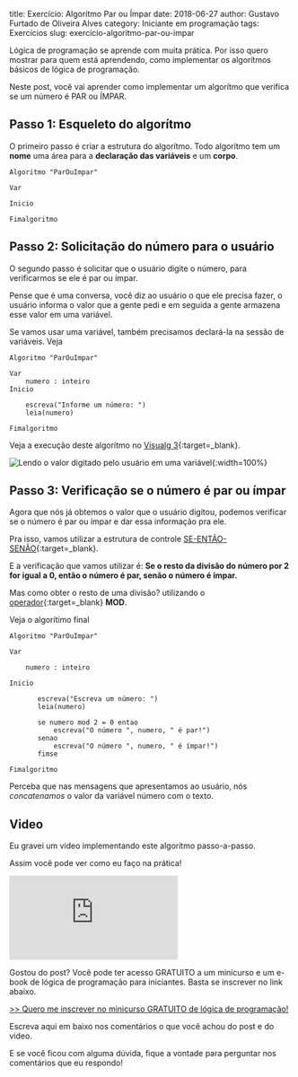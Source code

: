 title: Exercício: Algorítmo Par ou Ímpar
date: 2018-06-27
author: Gustavo Furtado de Oliveira Alves
category: Iniciante em programação
tags: Exercícios
slug: exercicio-algoritmo-par-ou-impar

Lógica de programação se aprende com muita prática.
Por isso quero mostrar para quem está aprendendo, como implementar os algorítmos básicos de lógica de programação.

Neste post, você vai aprender como implementar um algorítmo que verifica se um número é PAR ou ÍMPAR.

## Passo 1: Esqueleto do algorítmo

O primeiro passo é criar a estrutura do algorítmo. Todo algorítmo tem um **nome** uma área para a **declaração das variáveis** e um **corpo**.

```
Algoritmo "ParOuImpar"

Var

Inicio

Fimalgoritmo
```

## Passo 2: Solicitação do número para o usuário

O segundo passo é solicitar que o usuário digite o número, para verificarmos se ele é par ou ímpar.

Pense que é uma conversa, você diz ao usuário o que ele precisa fazer, o usuário informa o valor que a gente pedi e em seguida a gente armazena esse valor em uma variável.

Se vamos usar uma variável, também precisamos declará-la na sessão de variáveis. Veja

```
Algoritmo "ParOuImpar"

Var
    numero : inteiro
Inicio

    escreva("Informe um número: ")
    leia(numero)

Fimalgoritmo
```

Veja a execução deste algorítmo no [Visualg 3](https://dicasdeprogramacao.com.br/downloads/visualg){:target=\_blank}.

![Lendo o valor digitado pelo usuário em uma variável](/images/exercicio-algoritmo-par-ou-impar/lendo-valor-na-variavel.gif){:width=100%}

## Passo 3: Verificação se o número é par ou ímpar

Agora que nós já obtemos o valor que o usuário digitou, podemos verificar se o número é par ou ímpar e dar essa informação pra ele.

Pra isso, vamos utilizar a estrutura de controle [SE-ENTÃO-SENÃO](https://dicasdeprogramacao.com.br/estrutura-de-decisao-se-entao-senao/){:target=\_blank}.

E a verificação que vamos utilizar é: **Se o resto da divisão do número por 2 for igual a 0, então o número é par, senão o número é ímpar.**

Mas como obter o resto de uma divisão? utilizando o [operador](https://dicasdeprogramacao.com.br/operadores-aritmeticos/){:target=\_blank}
**MOD**.

Veja o algorítimo final

```
Algoritmo "ParOuImpar"

Var

    numero : inteiro

Inicio

       escreva("Escreva um número: ")
       leia(numero)

       se numero mod 2 = 0 entao
           escreva("O número ", numero, " é par!")
       senao
           escreva("O número ", numero, " é ímpar!")
       fimse

Fimalgoritmo
```

Perceba que nas mensagens que apresentamos ao usuário,
nós _concatenamos_ o valor da variável número com o texto.

## Video

Eu gravei um video implementando este algorítmo passo-a-passo.

Assim você pode ver como eu faço na prática!

<div class="youtube youtube-16x9">
<iframe src="https://www.youtube.com/embed/CI9P9hD74G4" allowfullscreen seamless frameBorder="0"></iframe>
</div>

Gostou do post? Você pode ter acesso GRATUITO a um minicurso e um e-book
de lógica de programação para iniciantes. Basta se inscrever no link abaixo.

[>> Quero me inscrever no minicurso GRATUITO de lógica de programação!](https://mclp.dicasdeprogramacao.com.br)

Escreva aqui em baixo nos comentários o que você achou do post e do video.

E se você ficou com alguma dúvida, fique a vontade para perguntar nos comentários que eu respondo!